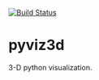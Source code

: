 [![Build Status](https://travis-ci.org/butala/pyviz3d.svg?branch=master)](https://travis-ci.org/butala/pyviz3d)

# pyviz3d
3-D python visualization.
